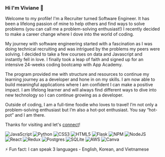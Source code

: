 ### Hi I'm Viviane 👋

Welcome to my profile! I'm a Recruiter turned Software Engineer. It has been a lifelong passion of mine to help others and find ways to solve problems (you can call me a problem-solving enthusiast!) I recently decided to make a career change where I dove into the world of coding.

My journey with software engineering started with a fascination as I was doing technical recruiting and was intrigued by the problems my peers were solving. I decided to take a few courses on data and Javascript and instantly fell in love. I finally took a leap of faith and signed up for an intensive 24-weeks coding bootcamp with App Academy.

The program provided me with structure and resources to continue my learning journey as a developer and hone in on my skills. I am now able to build meaningful applications where I am confident I can make a positive impact. I am lifelong learner and will always find different ways to dive into new technology so I can continue growing as a developer.

Outside of coding, I am a full-time foodie who loves to travel! I’m not only a problem-solving enthusiast but I’m also a hot-pot enthusiast. You say “hot-pot” and I am there.

Thanks for visiting and let's [connect](https://www.linkedin.com/in/leviviane/)!

![JavaScript](https://img.shields.io/badge/javascript-%23323330.svg?style=for-the-badge&logo=javascript&logoColor=%23F7DF1E) ![Python](https://img.shields.io/badge/python-3670A0?style=for-the-badge&logo=python&logoColor=ffdd54) 	![CSS3](https://img.shields.io/badge/css3-%231572B6.svg?style=for-the-badge&logo=css3&logoColor=white) ![HTML5](https://img.shields.io/badge/html5-%23E34F26.svg?style=for-the-badge&logo=html5&logoColor=white) ![Flask](https://img.shields.io/badge/flask-%23000.svg?style=for-the-badge&logo=flask&logoColor=white) ![NPM](https://img.shields.io/badge/NPM-%23CB3837.svg?style=for-the-badge&logo=npm&logoColor=white) ![NodeJS](https://img.shields.io/badge/node.js-6DA55F?style=for-the-badge&logo=node.js&logoColor=white) ![React](https://img.shields.io/badge/react-%2320232a.svg?style=for-the-badge&logo=react&logoColor=%2361DAFB) ![Redux](https://img.shields.io/badge/redux-%23593d88.svg?style=for-the-badge&logo=redux&logoColor=white) ![Postgres](https://img.shields.io/badge/postgres-%23316192.svg?style=for-the-badge&logo=postgresql&logoColor=white) ![SQLite](https://img.shields.io/badge/sqlite-%2307405e.svg?style=for-the-badge&logo=sqlite&logoColor=white) ![AWS](https://img.shields.io/badge/AWS-%23FF9900.svg?style=for-the-badge&logo=amazon-aws&logoColor=white) ![Canva](https://img.shields.io/badge/Canva-%2300C4CC.svg?style=for-the-badge&logo=Canva&logoColor=white)

⚡ Fun fact: I can speak 3 languages - English, Korean, and Vietnamese

<!--
**leviviane/leviviane** is a ✨ _special_ ✨ repository because its `README.md` (this file) appears on your GitHub profile.

Here are some ideas to get you started:

- 🔭 I’m currently working on ...
- 🌱 I’m currently learning ...
- 👯 I’m looking to collaborate on ...
- 🤔 I’m looking for help with ...
- 💬 Ask me about ...
- 📫 How to reach me: ...
- 😄 Pronouns: ...
- ⚡ Fun fact: ...
🚀 Making an Impact: I have always loved helping others and problem-solving. My goal is leverage my problem-solving and customer service skills alongside my engineering knowledage to help make a positive impact in any organizations and those around me.
-->
